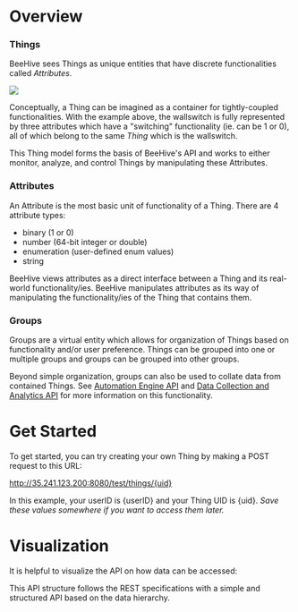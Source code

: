 # Overview

### Things

BeeHive sees Things as unique entities that have discrete functionalities called *Attributes*.

![](/Users/carlomiras/Documents/Symphony/git/BeeHiveDocu/images/thing-representation.png)

Conceptually, a Thing can be imagined as a container for tightly-coupled functionalities. With the example above, the wallswitch is fully represented by three attributes which have a "switching" functionality (ie. can be 1 or 0), all of which belong to the same *Thing* which is the wallswitch. 

This Thing model forms the basis of BeeHive's API and works to either monitor, analyze, and control Things by manipulating these Attributes.

### Attributes

An Attribute is the most basic unit of functionality of a Thing. There are 4 attribute types:

- binary (1 or 0)
- number (64-bit integer or double)
- enumeration (user-defined enum values)
- string

BeeHive views attributes as a direct interface between a Thing and its real-world functionality/ies. BeeHive manipulates attributes as its way of manipulating the functionality/ies of the Thing that contains them.

### Groups

Groups are a virtual entity which allows for organization of Things based on functionality and/or user preference. Things can be grouped into one or multiple groups and groups can be grouped into other groups.

Beyond simple organization, groups can also be used to collate data from contained Things. See [Automation Engine API](https://documenter.getpostman.com/view/11218501/SztEY6hi) and [Data Collection and Analytics API](https://documenter.getpostman.com/view/11218501/SztEY6hj) for more information on this functionality.

# Get Started

To get started, you can try creating your own Thing by making a POST request to this URL:

http://35.241.123.200:8080/test/things/{uid}

In this example, your userID is {userID} and your Thing UID is {uid}. *Save these values somewhere if you want to access them later.*



# Visualization

It is helpful to visualize the API on how data can be accessed:



This API structure follows the REST specifications with a simple and structured API based on the data hierarchy.

